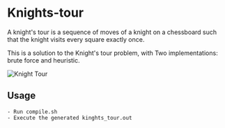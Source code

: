# Knights-tour

A knight's tour is a sequence of moves of a knight on a chessboard such that the knight visits every square exactly once.

This is a solution to the Knight's tour problem, with Two implementations: brute force and heuristic.

![Knight Tour](https://upload.wikimedia.org/wikipedia/commons/d/da/Knight%27s_tour_anim_2.gif)

## Usage
```
- Run compile.sh
- Execute the generated kinghts_tour.out
```
